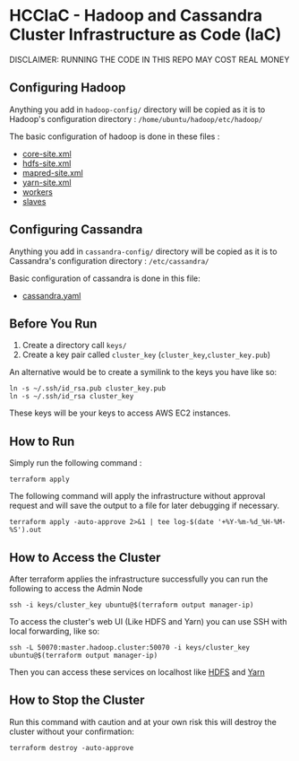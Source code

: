 # HCCIaC - Hadoop and Cassandra Cluster Infrastructure as Code (IaC)

DISCLAIMER:
RUNNING THE CODE IN THIS REPO MAY COST REAL MONEY

## Configuring Hadoop
Anything you add in `hadoop-config/` directory will be copied as it is to Hadoop's configuration directory : `/home/ubuntu/hadoop/etc/hadoop/` 

The basic configuration of hadoop is done in these files :

* [core-site.xml](hadoop-config/core-site.xml)
* [hdfs-site.xml](hadoop-config/hdfs-site.xml)
* [mapred-site.xml](hadoop-config/mapred-site.xml)
* [yarn-site.xml](hadoop-config/yarn-site.xml)
* [workers](hadoop-config/workers)
* [slaves](hadoop-config/slaves)

## Configuring Cassandra
Anything you add in `cassandra-config/` directory will be copied as it is to Cassandra's configuration directory : `/etc/cassandra/` 

Basic configuration of cassandra is done in this file:
* [cassandra.yaml](cassandra-config/cassandra.yaml)

## Before You Run

1. Create a directory call `keys/`
2. Create a key pair called `cluster_key` (`cluster_key`,`cluster_key.pub`)

An alternative would be to create a symilink to the keys you have like so:
```shell script
ln -s ~/.ssh/id_rsa.pub cluster_key.pub
ln -s ~/.ssh/id_rsa cluster_key
```

These keys will be your keys to access AWS EC2 instances.

## How to Run

Simply run the following command :
```shell script
terraform apply
```

The following command will apply the infrastructure without approval request and will save the output to a file for later debugging if necessary.
```shell script
terraform apply -auto-approve 2>&1 | tee log-$(date '+%Y-%m-%d_%H-%M-%S').out
```


## How to Access the Cluster

After terraform applies the infrastructure successfully you can run the following to access the Admin Node

```shell script
ssh -i keys/cluster_key ubuntu@$(terraform output manager-ip)
``` 

To access the cluster's web UI (Like HDFS and Yarn) you can use SSH with local forwarding, like so:
```shell script
ssh -L 50070:master.hadoop.cluster:50070 -i keys/cluster_key ubuntu@$(terraform output manager-ip)
``` 
Then you can access these services on localhost like [HDFS](http://localhost:50070/) and [Yarn](http://localhost:8088/)

## How to Stop the Cluster

Run this command with caution and at your own risk this will destroy the cluster without your confirmation:
```shell script
terraform destroy -auto-approve
```